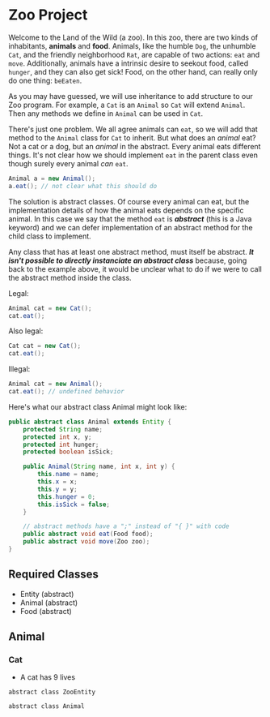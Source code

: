 
# Zoo Project

Welcome to the Land of the Wild (a zoo). In this zoo, there are two kinds of inhabitants, **animals** and **food**. Animals, like the humble `Dog`, the unhumble `Cat`, and the friendly neighborhood `Rat`, are capable of two actions: `eat` and `move`. Additionally, animals have a intrinsic desire to seekout food, called `hunger`, and they can also get sick! Food, on the other hand, can really only do one thing: `beEaten`.

As you may have guessed, we will use inheritance to add structure to our Zoo program. For example, a `Cat` is an `Animal` so `Cat` will extend `Animal`. Then any methods we define in `Animal` can be used in `Cat`.

There's just one problem. We all agree animals can `eat`, so we will add that method to the `Animal` class for `Cat` to inherit. But what does an *animal* eat? Not a cat or a dog, but an *animal* in the abstract. Every animal eats different things. It's not clear how we should implement `eat` in the parent class even though surely every animal *can* `eat`.

```java
Animal a = new Animal();
a.eat(); // not clear what this should do
```

The solution is abstract classes. Of course every animal can eat, but the implementation details of how the animal eats depends on the specific animal. In this case we say that the method `eat` is ***abstract*** (this is a Java keyword) and we can defer implementation of an abstract method for the child class to implement.

Any class that has at least one abstract method, must itself be abstract. ***It isn't possible to directly instanciate an abstract class*** because, going back to the example above, it would be unclear what to do if we were to call the abstract method inside the class.

Legal:
```java
Animal cat = new Cat();
cat.eat();
```

Also legal:
```java
Cat cat = new Cat();
cat.eat();
```

Illegal:
```java
Animal cat = new Animal(); 
cat.eat(); // undefined behavior
```

Here's what our abstract class Animal might look like:

```java
public abstract class Animal extends Entity {
    protected String name;
    protected int x, y;
    protected int hunger;
    protected boolean isSick;

    public Animal(String name, int x, int y) {
        this.name = name;
        this.x = x;
        this.y = y;
        this.hunger = 0;
        this.isSick = false;
    }

    // abstract methods have a ";" instead of "{ }" with code
    public abstract void eat(Food food); 
    public abstract void move(Zoo zoo);
}
```


## Required Classes
- Entity (abstract)
- Animal (abstract)
- Food (abstract)

## 



## Animal

### Cat
 - A cat has 9 lives

`abstract class ZooEntity`

`abstract class Animal`




